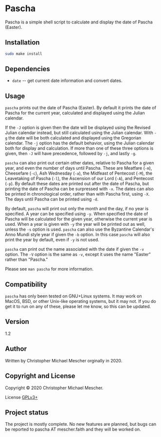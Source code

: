 # Pascha
Pascha is a simple shell script to calculate and display the date of Pascha
(Easter).

## Installation

``` sh
sudo make install
```

## Dependencies

- `date` -- get current date information and convert dates.

## Usage

`pascha` prints out the date of Pascha (Easter). By default it prints the date of
Pascha for the current year, calculated and displayed using the Julian calendar.

If the `-J` option is given then the date will be displayed using the
Revised Julian calendar instead, but still calculated using the Julian calendar.
With `-g` the date will be both calculated and displayed using the
Gregorian calendar. The `-j` option has the default behavior, using the
Julian calendar both for display and calculation. If more than one of these
three options is given, then `-J` will have precedence, followed by
`-j`, and lastly `-g`.

`pascha` can also print out certain other dates, relative to Pascha for a given
year, and even the number of days until Pascha. These are Meatfare (`-m`),
Cheesefare (`-c`), Ash Wednesday (`-a`), the Midfeast of Pentecost (`-M`), the
Leavetaking of Pascha (`-l`), the Ascension of our Lord (`-A`), and Pentecost
(`-p`). By default these dates are printed out after the date of Pascha, but
printing the date of Pascha can be surpressed with `-x`. The dates can also be
printed in chronological order, rather than with Pascha first, using `-X`. The
days until Pascha can be printed using `-d`.

By default, `pascha` will print out only the month and the day, if no year is
specified. A year can be specified using `-y`. When specified the date of Pascha
will be calculated for the given year, otherwise the current year is used. When
a year is given with `-y` the year will be printed out as well, unless the `-s`
option is used. `pascha` can also use the Byzantine Calendar's Anno Mundi style
year if given the `-b` option. In this case `pascha` will also print the year by
default, even if `-y` is not used.

`pascha` can print out the name associated with the date if given the `-v`
option. The `-V` option is the same as `-v`, except it uses the name "Easter"
rather than "Pascha."

Please see `man pascha` for more information.

## Compatibility

`pascha` has only been tested on GNU+Linux systems. It may work on MacOS, BSD,
or other Unix-like operating systems, but it may not. If you do get it to run on
any of these, please let me know, so this can be updated.

## Version

1.2

## Author

Written by Christopher Michael Mescher orginally in 2020.

## Copyright and License

Copyright © 2020 Christopher Michael Mescher.

License [GPLv3+](https://gnu.org/licenses/gpl.html)

## Project status

The project is mostly complete. No new features are planned, but bugs can be
reported to pascha AT mescher.faith and they will be worked on.
